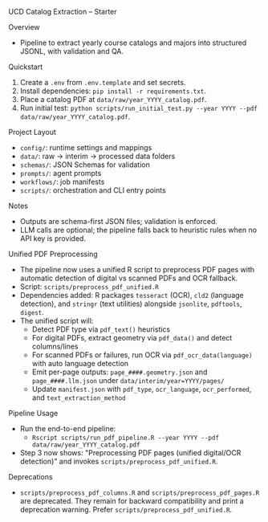 UCD Catalog Extraction – Starter

Overview
- Pipeline to extract yearly course catalogs and majors into structured JSONL, with validation and QA.

Quickstart
1) Create a `.env` from `.env.template` and set secrets.
2) Install dependencies: `pip install -r requirements.txt`.
3) Place a catalog PDF at `data/raw/year_YYYY_catalog.pdf`.
4) Run initial test: `python scripts/run_initial_test.py --year YYYY --pdf data/raw/year_YYYY_catalog.pdf`.

Project Layout
- `config/`: runtime settings and mappings
- `data/`: raw → interim → processed data folders
- `schemas/`: JSON Schemas for validation
- `prompts/`: agent prompts
- `workflows/`: job manifests
- `scripts/`: orchestration and CLI entry points

Notes
- Outputs are schema-first JSON files; validation is enforced.
- LLM calls are optional; the pipeline falls back to heuristic rules when no API key is provided.

Unified PDF Preprocessing
- The pipeline now uses a unified R script to preprocess PDF pages with automatic detection of digital vs scanned PDFs and OCR fallback.
- Script: `scripts/preprocess_pdf_unified.R`
- Dependencies added: R packages `tesseract` (OCR), `cld2` (language detection), and `stringr` (text utilities) alongside `jsonlite`, `pdftools`, `digest`.
- The unified script will:
  - Detect PDF type via `pdf_text()` heuristics
  - For digital PDFs, extract geometry via `pdf_data()` and detect columns/lines
  - For scanned PDFs or failures, run OCR via `pdf_ocr_data(language)` with auto language detection
  - Emit per-page outputs: `page_####.geometry.json` and `page_####.llm.json` under `data/interim/year=YYYY/pages/`
  - Update `manifest.json` with `pdf_type`, `ocr_language`, `ocr_performed`, and `text_extraction_method`

Pipeline Usage
- Run the end-to-end pipeline:
  - `Rscript scripts/run_pdf_pipeline.R --year YYYY --pdf data/raw/year_YYYY_catalog.pdf`
- Step 3 now shows: "Preprocessing PDF pages (unified digital/OCR detection)" and invokes `scripts/preprocess_pdf_unified.R`.

Deprecations
- `scripts/preprocess_pdf_columns.R` and `scripts/preprocess_pdf_pages.R` are deprecated. They remain for backward compatibility and print a deprecation warning. Prefer `scripts/preprocess_pdf_unified.R`.

